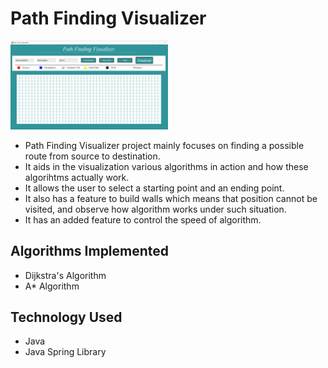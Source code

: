 # Path Finding Visualizer

<img src="https://github.com/Chetna03/Path-Finding-Visualizer/blob/main/images/image.png" width="50%" height="50%">



* Path Finding Visualizer project mainly focuses on finding a possible route from source to destination. 
* It aids in the visualization various algorithms in action and how these algorihtms actually work.
* It allows the user to select a starting point and an ending point.
* It also has a feature to build walls which means that position cannot be visited, and observe how algorithm works under such situation.
* It has an added feature to control the speed of algorithm.

## Algorithms Implemented

* Dijkstra's Algorithm
* A* Algorithm

## Technology Used

* Java
* Java Spring Library



